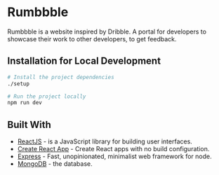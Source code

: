 # Rumbbble

Rumbbble is a website inspired by Dribble. A portal for developers to showcase their work to other developers, to get feedback.

## Installation for Local Development

```bash
# Install the project dependencies
./setup

# Run the project locally
npm run dev
```

## Built With

* [ReactJS](https://github.com/facebook/react) - is a JavaScript library for building user interfaces.
* [Create React App](https://github.com/facebook/create-react-app) - Create React apps with no build configuration.
* [Express](https://github.com/expressjs/express) - Fast, unopinionated, minimalist web framework for node.
* [MongoDB](https://github.com/mongodb/mongo) - the database.